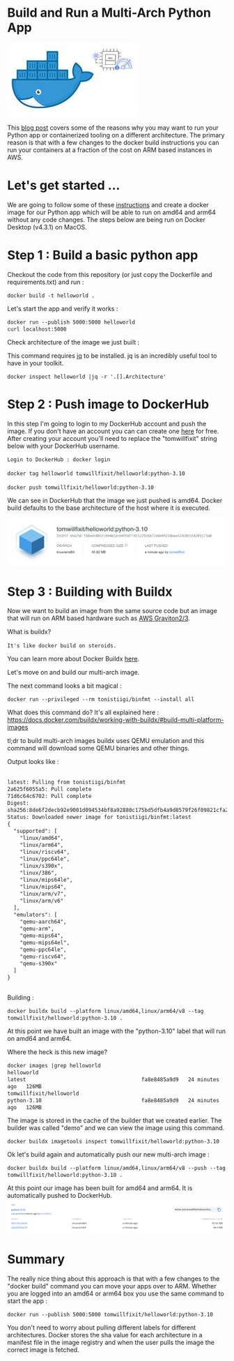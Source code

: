 # Build and Run a Multi-Arch Python App 

![default](images/multi-arch.jpeg)

This [blog post](https://medium.com/devops-dudes/migrating-a-dockerized-gitlab-chat-bot-to-arm-in-an-afternoon-9324dc43480d) covers some of the reasons why you may want to run your Python app or containerized tooling on a different architecture. The primary reason is that with a few changes to the docker build instructions you can run your containers at a fraction of the cost on ARM based instances in AWS.


# Let's get started ...

We are going to follow some of these [instructions](https://docs.docker.com/language/python/build-images) and create a docker image for our Python app which will be able to run on amd64 and arm64 without any code changes.  The steps below are being run on Docker Desktop (v4.3.1) on MacOS.


# Step 1 : Build a basic python app

Checkout the code from this repository (or just copy the Dockerfile and requirements.txt) and run :
```
docker build -t helloworld .
```

Let's start the app and verify it works :

```
docker run --publish 5000:5000 helloworld
curl localhost:5000
```

Check architecture of the image we just built : 

This command requires [jq](https://stedolan.github.io/jq/) to be installed. jq is an incredibly useful tool to have in your toolkit.
```
docker inspect helloworld |jq -r '.[].Architecture'
```

# Step 2 : Push image to DockerHub

In this step I'm going to login to my DockerHub account and push the image. If you don't have an account you can can create one [here](https://hub.docker.com/) for free. After creating your account you'll need to replace the "tomwillfixit" string below with your DockerHub username.

```
Login to DockerHub : docker login

docker tag helloworld tomwillfixit/helloworld:python-3.10

docker push tomwillfixit/helloworld:python-3.10
```

We can see in DockerHub that the image we just pushed is amd64. Docker build defaults to the base architecture of the host where it is executed.

![default](images/dockerhub1.png)

# Step 3 : Building with Buildx

Now we want to build an image from the same source code but an image that will run on ARM based hardware such as [AWS Graviton2/3](https://aws.amazon.com/ec2/graviton/).

What is buildx?

`It's like docker build on steroids.`

You can learn more about Docker Buildx [here](https://docs.docker.com/buildx/working-with-buildx).

Let's move on and build our multi-arch image.

The next command looks a bit magical : 
```
docker run --privileged --rm tonistiigi/binfmt --install all
```

What does this command do? It's all explained here : https://docs.docker.com/buildx/working-with-buildx/#build-multi-platform-images

tl;dr to build multi-arch images buildx uses QEMU emulation and this command will download some QEMU binaries and other things.

Output looks like :
```

latest: Pulling from tonistiigi/binfmt
2a625f6055a5: Pull complete 
71d6c64c6702: Pull complete 
Digest: sha256:8de6f2decb92e9001d094534bf8a92880c175bd5dfb4a9d8579f26f09821cfa2
Status: Downloaded newer image for tonistiigi/binfmt:latest
{
  "supported": [
    "linux/amd64",
    "linux/arm64",
    "linux/riscv64",
    "linux/ppc64le",
    "linux/s390x",
    "linux/386",
    "linux/mips64le",
    "linux/mips64",
    "linux/arm/v7",
    "linux/arm/v6"
  ],
  "emulators": [
    "qemu-aarch64",
    "qemu-arm",
    "qemu-mips64",
    "qemu-mips64el",
    "qemu-ppc64le",
    "qemu-riscv64",
    "qemu-s390x"
  ]
}


```

Building : 
```
docker buildx build --platform linux/amd64,linux/arm64/v8 --tag tomwillfixit/helloworld:python-3.10 .
```

At this point we have built an image with the "python-3.10" label that will run on amd64 and arm64.

Where the heck is this new image?

```
docker images |grep helloworld
helloworld                                                                latest                                     fa8e8485a9d9   24 minutes ago   126MB                               
tomwillfixit/helloworld                                                   python-3.10                                fa8e8485a9d9   24 minutes ago   126MB
```

The image is stored in the cache of the builder that we created earlier. The builder was called "demo" and we can view the image using this command.
```
docker buildx imagetools inspect tomwillfixit/helloworld:python-3.10
```

Ok let's build again and automatically push our new multi-arch image : 
```
docker buildx build --platform linux/amd64,linux/arm64/v8 --push --tag tomwillfixit/helloworld:python-3.10 .
```

At this point our image has been built for amd64 and arm64. It is automatically pushed to DockerHub.
![multi](images/dockerhub2.png)

# Summary

The really nice thing about this approach is that with a few changes to the "docker build" command you can move your apps over to ARM. Whether you are logged into an amd64 or arm64 box you use the same command to start the app : 

```
docker run --publish 5000:5000 tomwillfixit/helloworld:python-3.10
```

You don't need to worry about pulling different labels for different architectures. Docker stores the sha value for each architecture in a manifest file in the image registry and when the user pulls the image the correct image is fetched.
